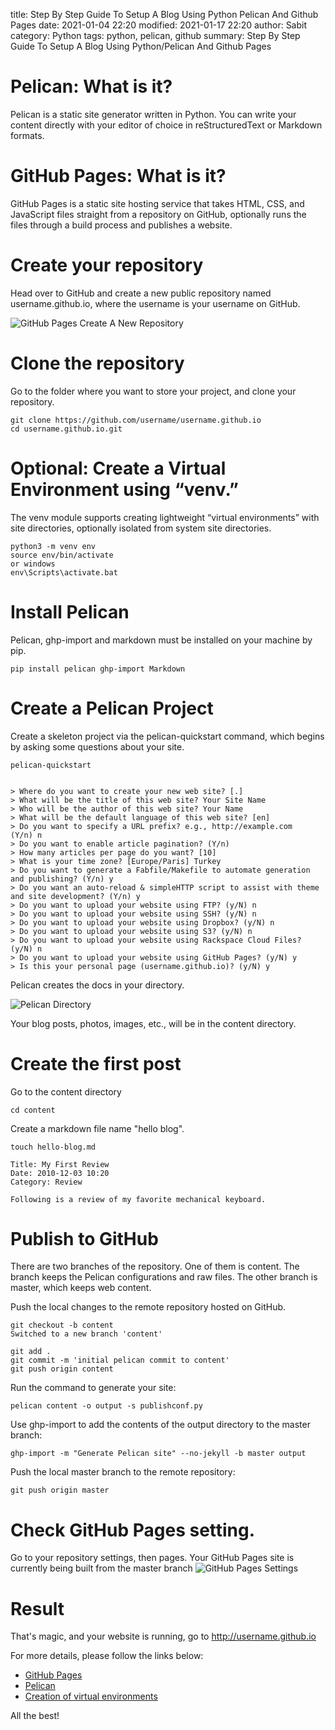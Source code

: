 title: Step By Step Guide To Setup A Blog Using Python Pelican And Github Pages
date: 2021-01-04 22:20
modified: 2021-01-17 22:20
author: Sabit
category: Python
tags: python, pelican, github
summary: Step By Step Guide To Setup A Blog Using Python/Pelican And Github Pages

# Pelican: What is it?
Pelican is a static site generator written in Python. You can write your content directly with your editor of choice in reStructuredText or Markdown formats.

# GitHub Pages: What is it?
GitHub Pages is a static site hosting service that takes HTML, CSS, and JavaScript files straight from a repository on GitHub, optionally runs the files through a build process and publishes a website.

# Create your repository
Head over to GitHub and create a new public repository named username.github.io, where the username is your username on GitHub.

![GitHub Pages Create A New Repository]({static}/images/github-pages-create-a-new-repository.png)

# Clone the repository
Go to the folder where you want to store your project, and clone your repository.

```
git clone https://github.com/username/username.github.io
cd username.github.io.git

```

# Optional: Create a Virtual Environment using “venv.”
The venv module supports creating lightweight “virtual environments” with site directories, optionally isolated from system site directories.

```
python3 -m venv env
source env/bin/activate
or windows
env\Scripts\activate.bat
```

# Install Pelican
Pelican, ghp-import and markdown must be installed on your machine by pip.

```
pip install pelican ghp-import Markdown

```

# Create a Pelican Project
Create a skeleton project via the pelican-quickstart command, which begins by asking some questions about your site.

```
pelican-quickstart


> Where do you want to create your new web site? [.]  
> What will be the title of this web site? Your Site Name
> Who will be the author of this web site? Your Name
> What will be the default language of this web site? [en]
> Do you want to specify a URL prefix? e.g., http://example.com   (Y/n) n
> Do you want to enable article pagination? (Y/n)
> How many articles per page do you want? [10]
> What is your time zone? [Europe/Paris] Turkey
> Do you want to generate a Fabfile/Makefile to automate generation and publishing? (Y/n) y
> Do you want an auto-reload & simpleHTTP script to assist with theme and site development? (Y/n) y
> Do you want to upload your website using FTP? (y/N) n
> Do you want to upload your website using SSH? (y/N) n
> Do you want to upload your website using Dropbox? (y/N) n
> Do you want to upload your website using S3? (y/N) n
> Do you want to upload your website using Rackspace Cloud Files? (y/N) n
> Do you want to upload your website using GitHub Pages? (y/N) y
> Is this your personal page (username.github.io)? (y/N) y

```


Pelican creates the docs in your directory.

![Pelican Directory]({static}/images/pelican-directory.png)

Your blog posts, photos, images, etc., will be in the content directory.

# Create the first post
Go to the content directory

```
cd content

```

Create a markdown file name "hello blog".

```
touch hello-blog.md

```

```
Title: My First Review
Date: 2010-12-03 10:20
Category: Review

Following is a review of my favorite mechanical keyboard.

```

# Publish to GitHub
There are two branches of the repository.
One of them is content. The branch keeps the Pelican configurations and raw files. 
The other branch is master, which keeps web content.

Push the local changes to the remote repository hosted on GitHub.
```
git checkout -b content
Switched to a new branch 'content'

```

```
git add .
git commit -m 'initial pelican commit to content'
git push origin content

```
Run the command to generate your site:
```
pelican content -o output -s publishconf.py

```
Use ghp-import to add the contents of the output directory to the master branch:
```
ghp-import -m "Generate Pelican site" --no-jekyll -b master output

```
Push the local master branch to the remote repository:
```
git push origin master

```
# Check GitHub Pages setting. 

Go to your repository settings, then pages.
Your GitHub Pages site is currently being built from the master branch
![GitHub Pages Settings]({static}/images/github-pages-settings.png)

# Result
That's magic, and your website is running, go to http://username.github.io

For more details, please follow the links below:

- [GitHub Pages](https://pages.github.com/ "GitHub Pages")
- [Pelican](https://docs.getpelican.com/en/latest/quickstart.html "Pelican")
- [Creation of virtual environments](https://docs.python.org/3/library/venv.html "Creation of virtual environments")

All the best!